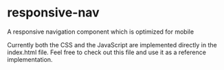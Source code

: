 # responsive-nav
A responsive navigation component which is optimized for mobile

Currently both the CSS and the JavaScript are implemented directly in the index.html
file. Feel free to check out this file and use it as a reference implementation.
